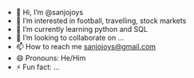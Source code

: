 - 👋 Hi, I’m @sanjojoys
- 👀 I’m interested in football, travelling, stock markets
- 🌱 I’m currently learning python and SQL
- 💞️ I’m looking to collaborate on ...
- 📫 How to reach me sanjojoys@gmail.com
- 😄 Pronouns: He/Him
- ⚡ Fun fact: ...

<!---
sanjojoys/sanjojoys is a ✨ special ✨ repository because its `README.md` (this file) appears on your GitHub profile.
You can click the Preview link to take a look at your changes.
--->
